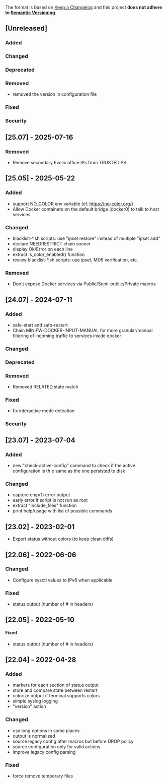The format is based on [Keep a Changelog](http://keepachangelog.com/en/1.0.0/)
and this project **does not adhere to [Semantic Versioning](http://semver.org/spec/v2.0.0.html)**.

## [Unreleased]

### Added

### Changed

### Deprecated

### Removed

* removed the version in configuration file

### Fixed

### Security

## [25.07] - 2025-07-16

### Removed

* Remove secondary Evolix office IPs from TRUSTEDIPS

## [25.05] - 2025-05-22

### Added

* support NO_COLOR env variable (cf. https://no-color.org/)
* Allow Docker containers on the default bridge (docker0) to talk to host services

### Changed

* blacklist-*.sh scripts: use "ipset restore" instead of multiple "ipset add"
* declare NEEDRESTRICT chain sooner
* display Ok/Error on each line
* extract is_color_enabled() function
* review blacklist-*.sh scripts: use ipset, MD5 verification, etc.

### Removed

* Don't expose Docker services via Public/Semi-public/Private macros

## [24.07] - 2024-07-11

### Added

* safe-start and safe-restart
* Chain MINIFW-DOCKER-INPUT-MANUAL for more granular/manual filtering of incoming traffic to services inside docker

### Changed

### Deprecated

### Removed

* Removed RELATED state match

### Fixed

* fix interactive mode detection

### Security


## [23.07] - 2023-07-04

### Added

* new "check-active-config" command to check if the active configuration is th e same as the one persisted to disk

### Changed

* capture cmp(1) error output
* early error if script is not run as root
* extract "include_files" function
* print help/usage with list of possible commands

## [23.02] - 2023-02-01

* Export status without colors (to keep clean diffs)

## [22.06] - 2022-06-06

### Changed

* Configure sysctl values to IPv6 when applicable

### Fixed

* status output (number of # in headers)

## [22.05] - 2022-05-10

#### Fixed

* status output (number of # in headers)

## [22.04] - 2022-04-28

### Added

* markers for each section of status output
* store and compare state between restart
* colorize output if terminal supports colors
* simple syslog logging
* "version" action

### Changed

* use long options in some places
* output is normalized
* source legacy config after macros but before DROP policy
* source configuration only for valid actions
* improve legacy config parsing

### Fixed

* force remove temporary files
